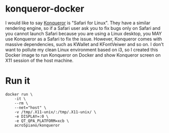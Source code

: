 # konqueror-docker

I would like to say [Konqueror](https://en.wikipedia.org/wiki/Konqueror) is "Safari for Linux". They have a similar rendering engine, so if a Safari user ask you to fix bugs only on Safari and you cannot launch Safari because you are using a Linux desktop, you MAY use Konqueror as a Safari to fix the issue. However, Konqueror comes with massive dependencies, such as KWallet and KFontVeiwer and so on. I don't want to pollute my clean Linux environment based on i3, so I created this Docker image to run Konqueror on Docker and show Konqueror screen on X11 session of the host machine.

# Run it

```
docker run \
    -it \
    --rm \
    --net="host" \
    -v /tmp/.X11-unix/:/tmp/.X11-unix/ \
    -e DISPLAY=:0 \
    -e QT_QPA_PLATFORM=xcb \
    acro5piano/konqueror
```
